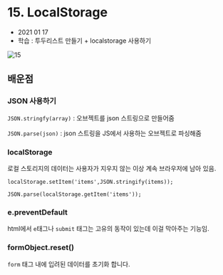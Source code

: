 # 15. LocalStorage

- 2021 01 17
- 학습 : 투두리스트 만들기 + localstorage 사용하기

![15](../image/15.gif)

## 배운점

### JSON 사용하기

`JSON.stringfy(array)` : 오브젝트를 json 스트링으로 만들어줌

`JSON.parse(json)` : json 스트링을 JS에서 사용하는 오브젝트로 파싱해줌

### localStorage

 로컬 스토리지의 데이터는 사용자가 지우지 않는 이상 계속 브라우저에 남아 있음.

`localStorage.setItem('items',JSON.stringify(items));`

`JSON.parse(localStorage.getItem('items'));`

### e.preventDefault

html에서 `e`태그나 `submit` 태그는 고유의 동작이 있는데 이걸 막아주는 기능임.

### formObject.reset()

`form` 태그 내에 입려된 데이터를 초기화 합니다.

